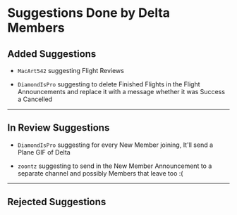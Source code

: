 # **Suggestions Done by Delta Members**

## **Added Suggestions**

- `MacArt542` suggesting Flight Reviews

- `DiamondIsPro` suggesting to delete Finished Flights in the Flight Announcements and replace it with a message whether it was Success a Cancelled

---------------------------------------------------------------------
## **In Review Suggestions**

- `DiamondIsPro` suggesting for every New Member joining, It'll send a Plane GIF of Delta 

- `zoontz` suggesting to send in the New Member Announcement to a separate channel and possibly Members that leave too :(
    
---------------------------------------------------------------------
## **Rejected Suggestions**
